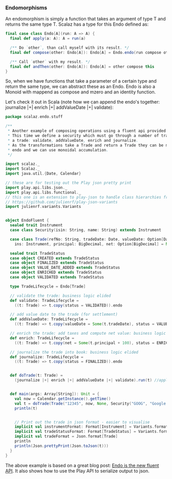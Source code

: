 [endo_blog]: http://debasishg.blogspot.com.au/2013/06/endo-is-new-fluent-api.html
### Endomorphisms
An endomorphism is simply a function that takes an argument of type T and returns the same type T. Scalaz has a type for this Endo defined as:

```scala
final case class Endo[A](run: A => A) {
  final def apply(a: A): A = run(a)

  /** Do `other`, than call myself with its result. */
  final def compose(other: Endo[A]): Endo[A] = Endo.endo(run compose other.run)

  /** Call `other` with my result. */
  final def andThen(other: Endo[A]): Endo[A] = other compose this
}
```

So, when we have functions that take a parameter of a certain type and return the same type, we can abstract these as an Endo.
Endo is also a Monoid with mappend as compose and mzero and an identity function.

Let's check it out in Scala (note how we can append the endo's together: journalize |+| enrich |+| addValueDate |+| validate):

```scala
package scalaz.endo.stuff

/**
 * Another example of composing operations using a fluent api provided by endo and monoid.
 * This time we define a security which must go through a number of transformations for
 * a trade: validate, addValueDate, enrich and journalize.
 * As the transformations take a Trade and return a Trade they can be modelled with an
 * endo and we can use monoidal accumulation.
 */

import scalaz._
import Scalaz._
import java.util.{Date, Calendar}

// these are for testing out the Play json pretty print
import play.api.libs.json._
import play.api.libs.functional._
// this one is an extension to play-json to handle class hierarchies from a sealed trait
// https://github.com/julienrf/play-json-variants
import julienrf.variants.Variants


object EndoFluent {
  sealed trait Instrument
  case class Security(isin: String, name: String) extends Instrument

  case class Trade(refNo: String, tradeDate: Date, valueDate: Option[Date] = None,
    ins: Instrument, principal: BigDecimal, net: Option[BigDecimal] = None, status: TradeStatus = CREATED)

  sealed trait TradeStatus
  case object CREATED extends TradeStatus
  case object FINALIZED extends TradeStatus
  case object VALUE_DATE_ADDED extends TradeStatus
  case object ENRICHED extends TradeStatus
  case object VALIDATED extends TradeStatus

  type TradeLifecycle = Endo[Trade]

  // validate the trade: business logic elided
  def validate: TradeLifecycle =
    ((t: Trade) => t.copy(status = VALIDATED)).endo

  // add value date to the trade (for settlement)
  def addValueDate: TradeLifecycle =
    ((t: Trade) => t.copy(valueDate = Some(t.tradeDate), status = VALUE_DATE_ADDED)).endo

  // enrich the trade: add taxes and compute net value: business logic elided
  def enrich: TradeLifecycle =
    ((t: Trade) => t.copy(net = Some(t.principal + 100), status = ENRICHED)).endo

  // journalize the trade into book: business logic elided
  def journalize: TradeLifecycle =
    ((t: Trade) => t.copy(status = FINALIZED)).endo


  def doTrade(t: Trade) =
    (journalize |+| enrich |+| addValueDate |+| validate).run(t) //apply(t)


  def main(args: Array[String]): Unit = {
    val now = Calendar.getInstance().getTime()
    val t = doTrade(Trade("12345", now, None, Security("GOOG", "Google Inc."), 1000))
    println(t)


    // Print out the trade in json format - easier to visualise
    implicit val instrumentFormat: Format[Instrument] = Variants.format[Instrument]
    implicit val tradeStatusFormat: Format[TradeStatus] = Variants.format[TradeStatus]
    implicit val tradeFormat = Json.format[Trade]
    println
    println(Json.prettyPrint(Json.toJson(t)))
  }
}
```
The above example is based on a great blog post: [Endo is the new fluent API][endo_blog]. It also shows how to use the Play API to serialize output to json.
